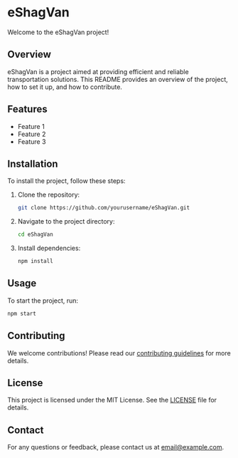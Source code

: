 # eShagVan

Welcome to the eShagVan project!

## Overview

eShagVan is a project aimed at providing efficient and reliable transportation solutions. This README provides an overview of the project, how to set it up, and how to contribute.

## Features

- Feature 1
- Feature 2
- Feature 3

## Installation

To install the project, follow these steps:

1. Clone the repository:
    ```sh
    git clone https://github.com/yourusername/eShagVan.git
    ```
2. Navigate to the project directory:
    ```sh
    cd eShagVan
    ```
3. Install dependencies:
    ```sh
    npm install
    ```

## Usage

To start the project, run:
```sh
npm start
```

## Contributing

We welcome contributions! Please read our [contributing guidelines](CONTRIBUTING.md) for more details.

## License

This project is licensed under the MIT License. See the [LICENSE](LICENSE) file for details.

## Contact

For any questions or feedback, please contact us at [email@example.com](mailto:email@example.com).
